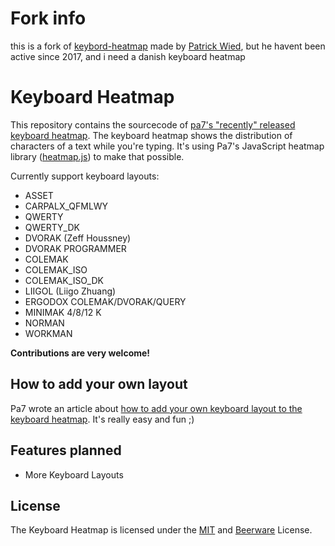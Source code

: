 # Fork info
this is a fork of [keybord-heatmap](https://github.com/pa7/Keyboard-Heatmap) made by [Patrick Wied](https://github.com/pa7), but he havent been active since 2017, and i need a danish keyboard heatmap


# Keyboard Heatmap
This repository contains the sourcecode of [pa7's "recently" released keyboard heatmap](http://www.patrick-wied.at/projects/heatmap-keyboard/ "Realtime Keyboard Heatmap").
The keyboard heatmap shows the distribution of characters of a text while you're typing. It's using Pa7's JavaScript heatmap library ([heatmap.js](http://www.patrick-wied.at/static/heatmapjs/ "Heatmap.js")) to make that possible.

Currently support keyboard layouts:
- ASSET
- CARPALX_QFMLWY
- QWERTY
- QWERTY_DK
- DVORAK (Zeff Houssney)
- DVORAK PROGRAMMER
- COLEMAK
- COLEMAK_ISO
- COLEMAK_ISO_DK
- LIIGOL (Liigo Zhuang)
- ERGODOX COLEMAK/DVORAK/QUERY
- MINIMAK 4/8/12 K
- NORMAN
- WORKMAN


**Contributions are very welcome!**

## How to add your own layout
Pa7 wrote an article about [how to add your own keyboard layout to the keyboard heatmap](http://www.patrick-wied.at/blog/new-layouts-for-the-keyboard-heatmap "check it out"). It's really easy and fun ;)

## Features planned
- More Keyboard Layouts

## License
The Keyboard Heatmap is licensed under the [MIT](http://www.opensource.org/licenses/mit-license.php "") and [Beerware](http://en.wikipedia.org/wiki/Beerware "") License.



